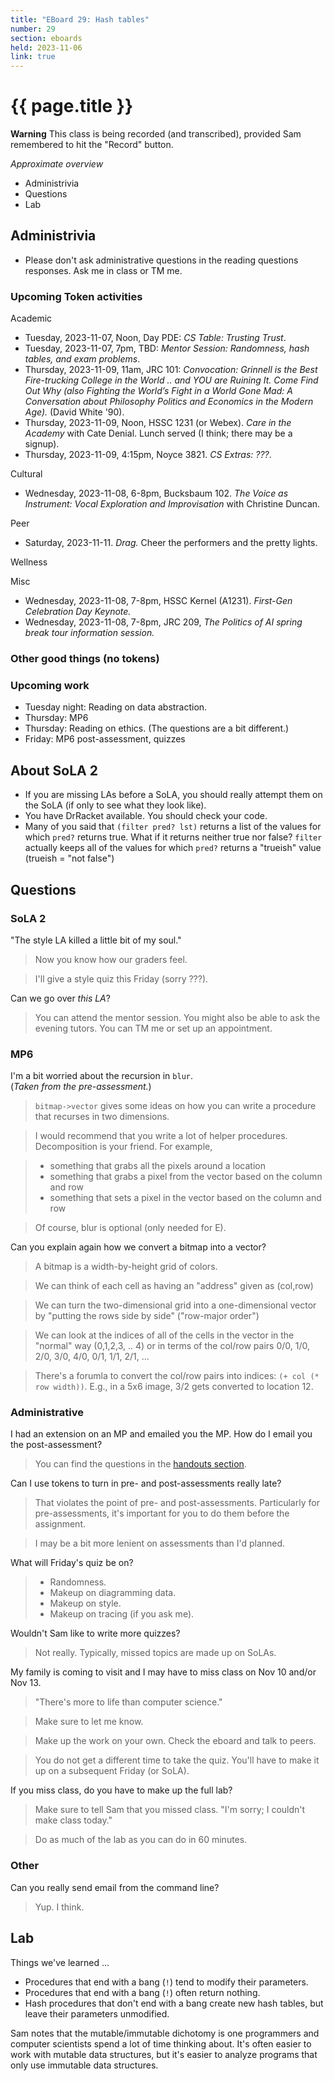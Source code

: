 ```yaml
---
title: "EBoard 29: Hash tables"
number: 29
section: eboards
held: 2023-11-06
link: true
---
```

# {{ page.title }}

**Warning** This class is being recorded (and transcribed), provided
Sam remembered to hit the "Record" button.

_Approximate overview_

* Administrivia
* Questions
* Lab

Administrivia
-------------

* Please don't ask administrative questions in the reading questions
  responses.  Ask me in class or TM me.

### Upcoming Token activities

Academic

* Tuesday, 2023-11-07, Noon, Day PDE: _CS Table: Trusting Trust_.
* Tuesday, 2023-11-07, 7pm, TBD: _Mentor Session: Randomness, hash 
  tables, and exam problems_.
* Thursday, 2023-11-09, 11am, JRC 101: _Convocation: Grinnell is the Best 
  Fire-trucking College in the World .. and YOU are Ruining It.  Come Find 
  Out Why (also Fighting the World’s Fight in a World Gone Mad: A Conversation 
  about Philosophy Politics and Economics in the Modern Age)._ 
  (David White '90).
* Thursday, 2023-11-09, Noon, HSSC 1231 (or Webex).  _Care in the Academy_
  with Cate Denial.
  Lunch served (I think; there may be a signup).
* Thursday, 2023-11-09, 4:15pm, Noyce 3821.  _CS Extras: ???_.

Cultural

* Wednesday, 2023-11-08, 6-8pm, Bucksbaum 102.  _The Voice as Instrument: 
  Vocal Exploration and Improvisation_ with Christine Duncan.

Peer

* Saturday, 2023-11-11. _Drag._ Cheer the performers and the pretty lights.

Wellness

Misc

* Wednesday, 2023-11-08, 7-8pm, HSSC Kernel (A1231).  _First-Gen Celebration Day
  Keynote._
* Wednesday, 2023-11-08, 7-8pm, JRC 209, _The Politics of AI spring break tour
  information session._

### Other good things (no tokens)

### Upcoming work

* Tuesday night: Reading on data abstraction.
* Thursday: MP6
* Thursday: Reading on ethics.  (The questions are a bit different.)
* Friday: MP6 post-assessment, quizzes

About SoLA 2
------------

* If you are missing LAs before a SoLA, you should really attempt them
  on the SoLA (if only to see what they look like).
* You have DrRacket available.  You should check your code.
* Many of you said that `(filter pred? lst)` returns a list of the
  values for which `pred?` returns true.  What if it returns neither
  true nor false?  `filter` actually keeps all of the values for which
  `pred?` returns a "trueish" value (trueish = "not false")

Questions
---------

### SoLA 2

"The style LA killed a little bit of my soul."

> Now you know how our graders feel.

> I'll give a style quiz this Friday (sorry ???).

Can we go over _this LA_?

> You can attend the mentor session.  You might also be able to ask the 
  evening tutors.  You can TM me or set up an appointment.

### MP6

I'm a bit worried about the recursion in `blur`.  
(_Taken from the pre-assessment._)

> `bitmap->vector` gives some ideas on how you can write a procedure that
  recurses in two dimensions.

> I would recommend that you write a lot of helper procedures.  Decomposition
  is your friend.  For example,

> * something that grabs all the pixels around a location
> * something that grabs a pixel from the vector based on the column and row
> * something that sets a pixel in the vector based on the column and row

> Of course, blur is optional (only needed for E).

Can you explain again how we convert a bitmap into a vector?

> A bitmap is a width-by-height grid of colors.

> We can think of each cell as having an "address" given as (col,row)

> We can turn the two-dimensional grid into a one-dimensional vector
  by "putting the rows side by side" ("row-major order")

> We can look at the indices of all of the cells in the vector in the
  "normal" way (0,1,2,3, .. 4) or in terms of the col/row pairs
  0/0, 1/0, 2/0, 3/0, 4/0, 0/1, 1/1, 2/1, ...

> There's a forumla to convert the col/row pairs into indices:
  `(+ col (* row width))`.  E.g., in a 5x6 image, 3/2 gets converted
  to location 12.

### Administrative

I had an extension on an MP and emailed you the MP.  How do I email you
the post-assessment?

> You can find the questions in the [handouts section](https://rebelsky.cs.grinnell.edu/Courses/CSC151/2023Fa/handouts/prepost).

Can I use tokens to turn in pre- and post-assessments really late?

> That violates the point of pre- and post-assessments.  Particularly
  for pre-assessments, it's important for you to do them before the
  assignment.

> I may be a bit more lenient on assessments than I'd planned.

What will Friday's quiz be on?

> * Randomness.
> * Makeup on diagramming data.
> * Makeup on style.
> * Makeup on tracing (if you ask me).

Wouldn't Sam like to write more quizzes?

> Not really.  Typically, missed topics are made up on SoLAs.

My family is coming to visit and I may have to miss class on Nov 10 
and/or Nov 13.

> "There's more to life than computer science."

> Make sure to let me know.

> Make up the work on your own.  Check the eboard and talk to peers.

> You do not get a different time to take the quiz.  You'll have to 
  make it up on a subsequent Friday (or SoLA).

If you miss class, do you have to make up the full lab?

> Make sure to tell Sam that you missed class.  "I'm sorry; I couldn't
  make class today."

> Do as much of the lab as you can do in 60 minutes.

### Other

Can you really send email from the command line?

> Yup.  I think.

Lab
---

Things we've learned ...

* Procedures that end with a bang (`!`) tend to modify their parameters.
* Procedures that end with a bang (`!`) often return nothing.
* Hash procedures that don't end with a bang create new hash tables,
  but leave their parameters unmodified.

Sam notes that the mutable/immutable dichotomy is one programmers and
computer scientists spend a lot of time thinking about.  It's often
easier to work with mutable data structures, but it's easier to analyze
programs that only use immutable data structures.
